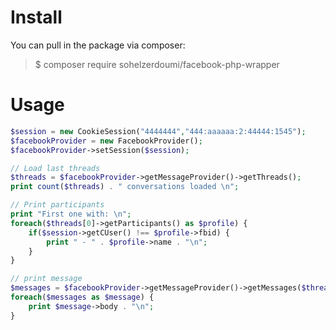# Install

You can pull in the package via composer:

> $ composer require sohelzerdoumi/facebook-php-wrapper

# Usage

```php
$session = new CookieSession("4444444","444:aaaaaa:2:44444:1545");
$facebookProvider = new FacebookProvider();
$facebookProvider->setSession($session);

// Load last threads
$threads = $facebookProvider->getMessageProvider()->getThreads();
print count($threads) . " conversations loaded \n";

// Print participants
print "First one with: \n";
foreach($threads[0]->getParticipants() as $profile) {
    if($session->getCUser() !== $profile->fbid) {
        print " - " . $profile->name . "\n";
    }
}

// print message
$messages = $facebookProvider->getMessageProvider()->getMessages($threads[0]);
foreach($messages as $message) {
    print $message->body . "\n";
}
```
